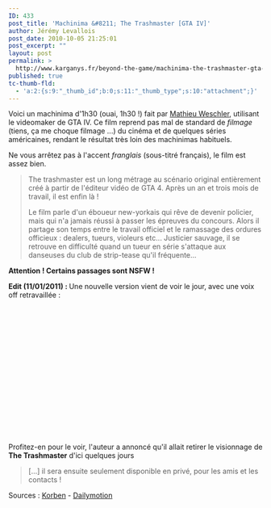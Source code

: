 ```yaml
---
ID: 433
post_title: 'Machinima &#8211; The Trashmaster [GTA IV]'
author: Jérémy Levallois
post_date: 2010-10-05 21:25:01
post_excerpt: ""
layout: post
permalink: >
  http://www.karganys.fr/beyond-the-game/machinima-the-trashmaster-gta-iv/
published: true
tc-thumb-fld:
  - 'a:2:{s:9:"_thumb_id";b:0;s:11:"_thumb_type";s:10:"attachment";}'
---
```

Voici un machinima d'1h30 (ouai, 1h30 !) fait par <a href="http://fr.linkedin.com/pub/mathieu-weschler/15/825/a97" target="_blank">Mathieu Weschler</a>, utilisant le videomaker de GTA IV.
Ce film reprend pas mal de standard de <em>filmage</em> (tiens, ça me choque filmage ...) du cinéma et de quelques séries américaines, rendant le résultat très loin des machinimas habituels.

Ne vous arrêtez pas à l'accent <em>franglais</em> (sous-titré français), le film est assez bien.

<blockquote>The trashmaster est un long métrage au scénario original entièrement créé à partir de l'éditeur vidéo de GTA 4. Après un an et trois mois de travail, il est enfin là !

Le film parle d'un éboueur new-yorkais qui rêve de devenir policier, mais qui n'a jamais réussi à passer les épreuves du concours. Alors il partage son temps entre le travail officiel et le ramassage des ordures officieux : dealers, tueurs, violeurs etc...
Justicier sauvage, il se retrouve en difficulté quand un tueur en série s'attaque aux danseuses du club de strip-tease qu'il fréquente...</blockquote>

<strong>Attention ! Certains passages sont NSFW !</strong>

<strong>Edit (11/01/2011) : </strong>
Une nouvelle version vient de voir le jour, avec une voix off retravaillée :
<object width="480" height="270"><param name="movie" value="http://www.dailymotion.com/swf/video/xfhffw?width=&theme=none&foreground=%23F7FFFD&highlight=%23FFC300&background=%23171D1B&start=&animatedTitle=&iframe=0&additionalInfos=0&autoPlay=0&hideInfos=0"></param><param name="allowFullScreen" value="true"></param><param name="allowScriptAccess" value="always"></param><embed type="application/x-shockwave-flash" src="http://www.dailymotion.com/swf/video/xfhffw?width=&theme=none&foreground=%23F7FFFD&highlight=%23FFC300&background=%23171D1B&start=&animatedTitle=&iframe=0&additionalInfos=0&autoPlay=0&hideInfos=0" width="480" height="270" allowfullscreen="true" allowscriptaccess="always"></embed></object>

Profitez-en pour le voir, l'auteur a annoncé qu'il allait retirer le visionnage de <strong>The Trashmaster</strong> d'ici quelques jours

<blockquote>[...] il sera ensuite seulement disponible en privé, pour les amis et les contacts !</blockquote>

Sources : <a href="http://www.korben.info/trashmaster-le-long-metrage-made-in-gta.html">Korben</a> - <a href="http://www.dailymotion.com/video/xeox8r_the-trashmaster_shortfilms">Dailymotion</a>